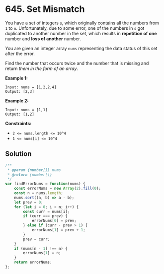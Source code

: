 # 645. Set Mismatch

You have a set of integers `s`, which originally contains all the numbers from `1` to `n`. Unfortunately, due to some error, one of the numbers in `s` got duplicated to another number in the set, which results in **repetition of one** number and **loss of another** number.

You are given an integer array `nums` representing the data status of this set after the error.

Find the number that occurs twice and the number that is missing and return *them in the form of an array*.

 

**Example 1:**

```
Input: nums = [1,2,2,4]
Output: [2,3]
```

**Example 2:**

```
Input: nums = [1,1]
Output: [1,2]
```

 

**Constraints:**

- `2 <= nums.length <= 10^4`
- `1 <= nums[i] <= 10^4`

## Solution

```js
/**
 * @param {number[]} nums
 * @return {number[]}
 */
var findErrorNums = function(nums) {
    const errorNums = new Array(2).fill(0);
    const n = nums.length;
    nums.sort((a, b) => a - b);
    let prev = 0;
    for (let i = 0; i < n; i++) {
        const curr = nums[i];
        if (curr === prev) {
            errorNums[0] = prev;
        } else if (curr - prev > 1) {
            errorNums[1] = prev + 1;
        }
        prev = curr;
    }
    if (nums[n - 1] !== n) {
        errorNums[1] = n;
    }
    return errorNums;
};
```

